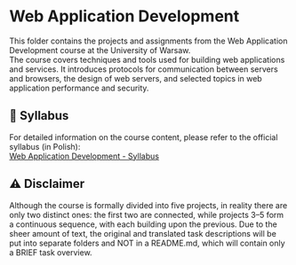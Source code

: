 # Web Application Development

This folder contains the projects and assignments from the Web Application Development course at the University of Warsaw.  
The course covers techniques and tools used for building web applications and services. It introduces protocols for communication between servers and browsers, the design of web servers, and selected topics in web application performance and security.

## 📝 Syllabus

For detailed information on the course content, please refer to the official syllabus (in Polish):  
[Web Application Development - Syllabus](https://usosweb.mimuw.edu.pl/kontroler.php?_action=katalog2/przedmioty/pokazPrzedmiot&kod=1000-214bWWW)

## ⚠️ Disclaimer

Although the course is formally divided into five projects, in reality there are only two distinct ones: the first two are connected, while projects 3–5 form a continuous sequence, with each building upon the previous.
Due to the sheer amount of text, the original and translated task descriptions will be put into separate folders and NOT in a README.md, which will contain only a BRIEF task overview.
